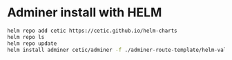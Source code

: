# Adminer install with HELM

```sh
helm repo add cetic https://cetic.github.io/helm-charts
helm repo ls
helm repo update
helm install adminer cetic/adminer -f ./adminer-route-template/helm-values.yaml
```